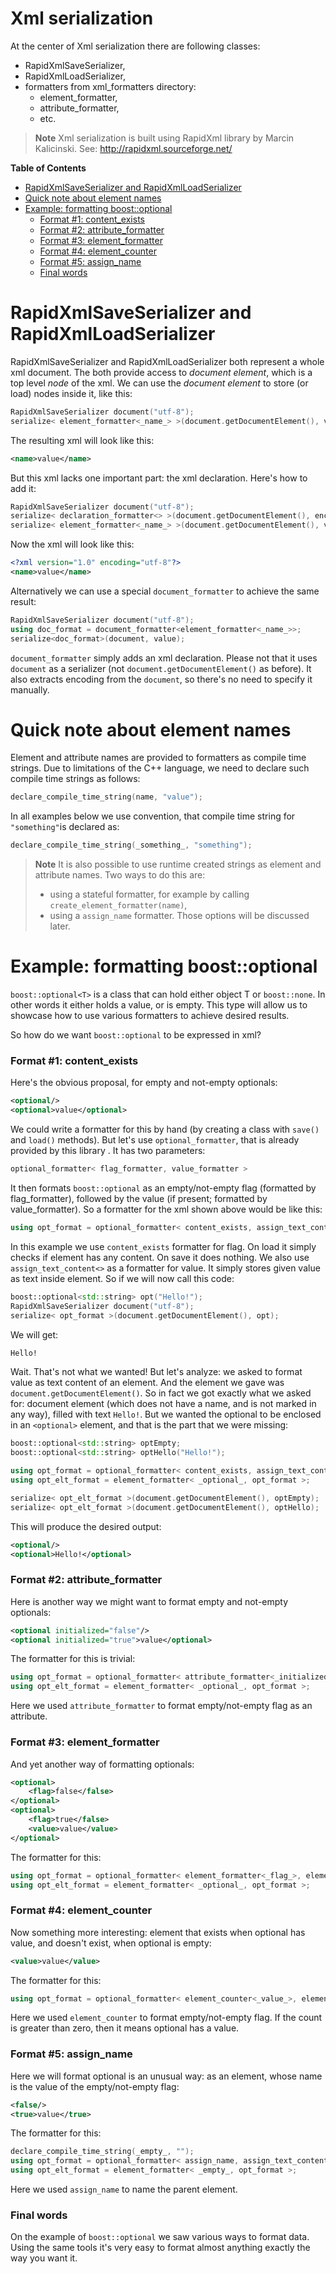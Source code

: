 Xml serialization
=================

At the center of Xml serialization there are following classes:

- RapidXmlSaveSerializer,
- RapidXmlLoadSerializer,
- formatters from xml_formatters directory:
  - element_formatter,
  - attribute_formatter,
  - etc.

> **Note** Xml serialization is built using RapidXml library by Marcin Kalicinski.
> See: http://rapidxml.sourceforge.net/

**Table of Contents**

- [RapidXmlSaveSerializer and RapidXmlLoadSerializer](#rapidxmlsaveserializer-and-rapidxmlloadserializer)
- [Quick note about element names](#quick-note-about-element-names)
- [Example: formatting boost::optional](#example-formatting-boostoptional)
  - [Format #1: content_exists](#format-1-content_exists)
  - [Format #2: attribute_formatter](#format-2-attribute_formatter)
  - [Format #3: element_formatter](#format-3-element_formatter)
  - [Format #4: element_counter](#format-4-element_counter)
  - [Format #5: assign_name](#format-5-assign_name)
  - [Final words](#final-words)

RapidXmlSaveSerializer and RapidXmlLoadSerializer
=================================================

RapidXmlSaveSerializer and RapidXmlLoadSerializer both represent a whole xml document.
The both provide access to *document element*, which is a top level *node* of the xml.
We can use the *document element* to store (or load) nodes inside it, like this:
```cpp
RapidXmlSaveSerializer document("utf-8");
serialize< element_formatter<_name_> >(document.getDocumentElement(), value);
```
The resulting xml will look like this:
```xml
<name>value</name>
```
But this xml lacks one important part: the xml declaration. Here's how to add it:
```cpp
RapidXmlSaveSerializer document("utf-8");
serialize< declaration_formatter<> >(document.getDocumentElement(), encoding);
serialize< element_formatter<_name_> >(document.getDocumentElement(), value);
```
Now the xml will look like this:
```xml
<?xml version="1.0" encoding="utf-8"?>
<name>value</name>
```
Alternatively we can use a special `document_formatter` to achieve the same result:
```cpp
RapidXmlSaveSerializer document("utf-8");
using doc_format = document_formatter<element_formatter<_name_>>;
serialize<doc_format>(document, value);
```
`document_formatter` simply adds an xml declaration. Please not that it uses `document` as a serializer (not `document.getDocumentElement()` as before). It also extracts encoding from the `document`, so there's no need to specify it manually.

Quick note about element names
==============================
Element and attribute names are provided to formatters as compile time strings. Due to limitations of the C++ language, we need to declare such compile time strings as follows:
```cpp
declare_compile_time_string(name, "value");
```
In all examples below we use convention, that compile time string for `"something"`is declared as:
```cpp
declare_compile_time_string(_something_, "something");
```
> **Note** It is also possible to use runtime created strings as element and attribute names.
> Two ways to do this are:
> - using a stateful formatter, for example by calling `create_element_formatter(name)`,
> - using a `assign_name` formatter.
> Those options will be discussed later.

Example: formatting boost::optional
===================================
`boost::optional<T>` is a class that can hold either object T or `boost::none`. In other words it either holds a value, or is empty.
This type will allow us to showcase how to use various formatters to achieve desired results.

So how do we want `boost::optional` to be expressed in xml?

### Format #1: content_exists
Here's the obvious proposal, for empty and not-empty optionals:
```xml
<optional/>
<optional>value</optional>
```
We could write a formatter for this by hand (by creating a class with `save()` and `load()` methods).
But let's use `optional_formatter`, that is already provided by this library . It has two parameters:
```cpp
optional_formatter< flag_formatter, value_formatter >
```
It then formats `boost::optional` as an empty/not-empty flag (formatted by flag\_formatter), followed by the value (if present; formatted by value_formatter).
So a formatter for the xml shown above would be like this:
```cpp
using opt_format = optional_formatter< content_exists, assign_text_content<> >;
```
In this example we use `content_exists` formatter for flag. On load it simply checks if element has any content. On save it does nothing.
We also use `assign_text_content<>` as a formatter for value. It simply stores given value as text inside element.
So if we will now call this code:
```cpp
boost::optional<std::string> opt("Hello!");
RapidXmlSaveSerializer document("utf-8");
serialize< opt_format >(document.getDocumentElement(), opt);
```
We will get:
```xml
Hello!
```
Wait. That's not what we wanted!
But let's analyze: we asked to format value as text content of an element. And the element we gave was `document.getDocumentElement()`.  So in fact we got exactly what we asked for: document element (which does not have a name, and is not marked in any way), filled with text `Hello!`.
But we wanted the optional to be enclosed in an `<optional>` element, and that is the part that we were missing:
```cpp
boost::optional<std::string> optEmpty;
boost::optional<std::string> optHello("Hello!");

using opt_format = optional_formatter< content_exists, assign_text_content<> >;
using opt_elt_format = element_formatter< _optional_, opt_format >;

serialize< opt_elt_format >(document.getDocumentElement(), optEmpty);
serialize< opt_elt_format >(document.getDocumentElement(), optHello);
```
This will produce the desired output:
```xml
<optional/>
<optional>Hello!</optional>
```

### Format #2: attribute_formatter

Here is another way we might want to format empty and not-empty optionals:
```xml
<optional initialized="false"/>
<optional initialized="true">value</optional>
```
The formatter for this is trivial:
```cpp
using opt_format = optional_formatter< attribute_formatter<_initialized_>, assign_text_content<> >;
using opt_elt_format = element_formatter< _optional_, opt_format >;
```
Here we used `attribute_formatter` to format empty/not-empty flag as an attribute.

### Format #3: element_formatter

And yet another way of formatting optionals:
```xml
<optional>
    <flag>false</false>
</optional>
<optional>
    <flag>true</false>
    <value>value</value>
</optional>
```
The formatter for this:
```cpp
using opt_format = optional_formatter< element_formatter<_flag_>, element_formatter<_value_> >;
using opt_elt_format = element_formatter< _optional_, opt_format >;
```
### Format #4: element_counter

Now something more interesting: element that exists when optional has value, and doesn't exist, when optional is empty:
```xml
<value>value</value>
```
The formatter for this:
```cpp
using opt_format = optional_formatter< element_counter<_value_>, element_formatter<_value_> >;
```
Here we used `element_counter` to format empty/not-empty flag. If the count is greater than zero, then it means optional has a value.

### Format #5: assign_name

Here we will format optional is an unusual way: as an element, whose name is the value of the empty/not-empty flag:
```xml
<false/>
<true>value</true>
```
The formatter for this:
```cpp
declare_compile_time_string(_empty_, "");
using opt_format = optional_formatter< assign_name, assign_text_content<> >;
using opt_elt_format = element_formatter< _empty_, opt_format >;
```
Here we used `assign_name` to name the parent element.

### Final words
On the example of `boost::optional` we saw various ways to format data. Using the same tools it's very easy to format almost anything exactly the way you want it.
